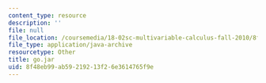 ```yaml
---
content_type: resource
description: ''
file: null
file_location: /coursemedia/18-02sc-multivariable-calculus-fall-2010/8f48eb99ab59219213f26e3614765f9e_go.jar
file_type: application/java-archive
resourcetype: Other
title: go.jar
uid: 8f48eb99-ab59-2192-13f2-6e3614765f9e
---
```

